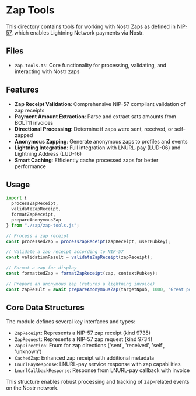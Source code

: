 # Zap Tools

This directory contains tools for working with Nostr Zaps as defined in [NIP-57](https://github.com/nostr-protocol/nips/blob/master/57.md), which enables Lightning Network payments via Nostr.

## Files

- `zap-tools.ts`: Core functionality for processing, validating, and interacting with Nostr zaps

## Features

- **Zap Receipt Validation**: Comprehensive NIP-57 compliant validation of zap receipts
- **Payment Amount Extraction**: Parse and extract sats amounts from BOLT11 invoices 
- **Directional Processing**: Determine if zaps were sent, received, or self-zapped
- **Anonymous Zapping**: Generate anonymous zaps to profiles and events
- **Lightning Integration**: Full integration with LNURL-pay (LUD-06) and Lightning Address (LUD-16)
- **Smart Caching**: Efficiently cache processed zaps for better performance

## Usage

```typescript
import { 
  processZapReceipt, 
  validateZapReceipt, 
  formatZapReceipt,
  prepareAnonymousZap 
} from "./zap/zap-tools.js";

// Process a zap receipt
const processedZap = processZapReceipt(zapReceipt, userPubkey);

// Validate a zap receipt according to NIP-57
const validationResult = validateZapReceipt(zapReceipt);

// Format a zap for display
const formattedZap = formatZapReceipt(zap, contextPubkey);

// Prepare an anonymous zap (returns a lightning invoice)
const zapResult = await prepareAnonymousZap(targetNpub, 1000, "Great post!");
```

## Core Data Structures

The module defines several key interfaces and types:

- `ZapReceipt`: Represents a NIP-57 zap receipt (kind 9735)
- `ZapRequest`: Represents a NIP-57 zap request (kind 9734)
- `ZapDirection`: Enum for zap directions ('sent', 'received', 'self', 'unknown')
- `CachedZap`: Enhanced zap receipt with additional metadata
- `LnurlPayResponse`: LNURL-pay service response with zap capabilities
- `LnurlCallbackResponse`: Response from LNURL-pay callback with invoice

This structure enables robust processing and tracking of zap-related events on the Nostr network. 